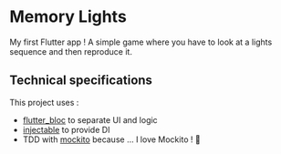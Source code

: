 # Memory Lights

My first Flutter app ! A simple game where you have to look at a lights sequence and then reproduce it.

## Technical specifications

This project uses :

* [flutter_bloc](https://pub.dev/packages/bloc) to separate UI and logic
* [injectable](https://pub.dev/packages/injectable) to provide DI
* TDD with [mockito](https://pub.dev/packages/mockito) because ... I love Mockito ! 🍹
